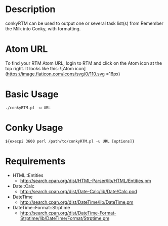 # Description

conkyRTM can be used to output one or several task list(s) from Remember the Milk into Conky, with formatting.

# Atom URL

To find your RTM Atom URL, login to RTM and click on the Atom icon at the top right. It looks like this: ![Atom icon](https://image.flaticon.com/icons/svg/0/110.svg =16px)

# Basic Usage

`./conkyRTM.pl -u URL`

# Conky Usage

`${execpi 3600 perl /path/to/conkyRTM.pl -u URL [options]}`

# Requirements

* HTML::Entities
   * http://search.cpan.org/dist/HTML-Parser/lib/HTML/Entities.pm
* Date::Calc
   * http://search.cpan.org/dist/Date-Calc/lib/Date/Calc.pod
* DateTime
   * http://search.cpan.org/dist/DateTime/lib/DateTime.pm
* DateTime::Format::Strptime
   * http://search.cpan.org/dist/DateTime-Format-Strptime/lib/DateTime/Format/Strptime.pm
